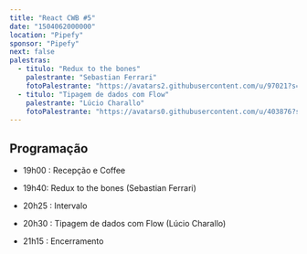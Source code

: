 ```yaml
---
title: "React CWB #5"
date: "1504062000000"
location: "Pipefy"
sponsor: "Pipefy"
next: false
palestras: 
  - titulo: "Redux to the bones"
    palestrante: "Sebastian Ferrari"
    fotoPalestrante: "https://avatars2.githubusercontent.com/u/97021?s=460&v=4"
  - titulo: "Tipagem de dados com Flow"
    palestrante: "Lúcio Charallo"
    fotoPalestrante: "https://avatars0.githubusercontent.com/u/403876?s=460&v=4"
---
```


## Programação

- 19h00 : Recepção e Coffee

- 19h40: Redux to the bones (Sebastian Ferrari)

- 20h25 : Intervalo

- 20h30 : Tipagem de dados com Flow (Lúcio Charallo)

- 21h15 : Encerramento
